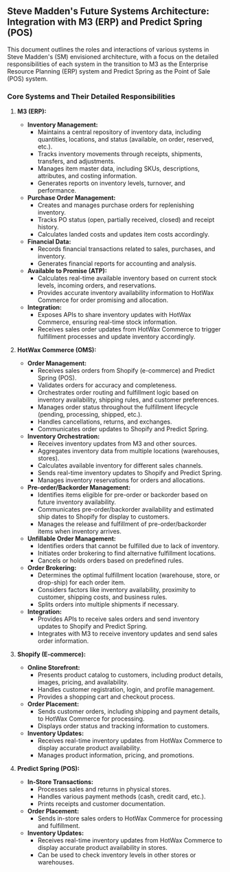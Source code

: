 
## Steve Madden's Future Systems Architecture: Integration with M3 (ERP) and Predict Spring (POS)

This document outlines the roles and interactions of various systems in Steve Madden's (SM) envisioned architecture, with a focus on the detailed responsibilities of each system in the transition to M3 as the Enterprise Resource Planning (ERP) system and Predict Spring as the Point of Sale (POS) system.

### Core Systems and Their Detailed Responsibilities

1.  **M3 (ERP):**

    *   **Inventory Management:**
        *   Maintains a central repository of inventory data, including quantities, locations, and status (available, on order, reserved, etc.).
        *   Tracks inventory movements through receipts, shipments, transfers, and adjustments.
        *   Manages item master data, including SKUs, descriptions, attributes, and costing information.
        *   Generates reports on inventory levels, turnover, and performance.
    *   **Purchase Order Management:**
        *   Creates and manages purchase orders for replenishing inventory.
        *   Tracks PO status (open, partially received, closed) and receipt history.
        *   Calculates landed costs and updates item costs accordingly.
    *   **Financial Data:**
        *   Records financial transactions related to sales, purchases, and inventory.
        *   Generates financial reports for accounting and analysis.
    *   **Available to Promise (ATP):**
        *   Calculates real-time available inventory based on current stock levels, incoming orders, and reservations.
        *   Provides accurate inventory availability information to HotWax Commerce for order promising and allocation.
    *   **Integration:**
        *   Exposes APIs to share inventory updates with HotWax Commerce, ensuring real-time stock information.
        *   Receives sales order updates from HotWax Commerce to trigger fulfillment processes and update inventory accordingly.

2.  **HotWax Commerce (OMS):**

    *   **Order Management:**
        *   Receives sales orders from Shopify (e-commerce) and Predict Spring (POS).
        *   Validates orders for accuracy and completeness.
        *   Orchestrates order routing and fulfillment logic based on inventory availability, shipping rules, and customer preferences.
        *   Manages order status throughout the fulfillment lifecycle (pending, processing, shipped, etc.).
        *   Handles cancellations, returns, and exchanges.
        *   Communicates order updates to Shopify and Predict Spring.
    *   **Inventory Orchestration:**
        *   Receives inventory updates from M3 and other sources.
        *   Aggregates inventory data from multiple locations (warehouses, stores).
        *   Calculates available inventory for different sales channels.
        *   Sends real-time inventory updates to Shopify and Predict Spring.
        *   Manages inventory reservations for orders and allocations.
    *   **Pre-order/Backorder Management:**
        *   Identifies items eligible for pre-order or backorder based on future inventory availability.
        *   Communicates pre-order/backorder availability and estimated ship dates to Shopify for display to customers.
        *   Manages the release and fulfillment of pre-order/backorder items when inventory arrives.
    *   **Unfillable Order Management:**
        *   Identifies orders that cannot be fulfilled due to lack of inventory.
        *   Initiates order brokering to find alternative fulfillment locations.
        *   Cancels or holds orders based on predefined rules.
    *   **Order Brokering:**
        *   Determines the optimal fulfillment location (warehouse, store, or drop-ship) for each order item.
        *   Considers factors like inventory availability, proximity to customer, shipping costs, and business rules.
        *   Splits orders into multiple shipments if necessary.
    *   **Integration:**
        *   Provides APIs to receive sales orders and send inventory updates to Shopify and Predict Spring.
        *   Integrates with M3 to receive inventory updates and send sales order information.

3.  **Shopify (E-commerce):**

    *   **Online Storefront:**
        *   Presents product catalog to customers, including product details, images, pricing, and availability.
        *   Handles customer registration, login, and profile management.
        *   Provides a shopping cart and checkout process.
    *   **Order Placement:**
        *   Sends customer orders, including shipping and payment details, to HotWax Commerce for processing.
        *   Displays order status and tracking information to customers.
    *   **Inventory Updates:**
        *   Receives real-time inventory updates from HotWax Commerce to display accurate product availability.
        *   Manages product information, pricing, and promotions.

4.  **Predict Spring (POS):**

    *   **In-Store Transactions:**
        *   Processes sales and returns in physical stores.
        *   Handles various payment methods (cash, credit card, etc.).
        *   Prints receipts and customer documentation.
    *   **Order Placement:**
        *   Sends in-store sales orders to HotWax Commerce for processing and fulfillment.
    *   **Inventory Updates:**
        *   Receives real-time inventory updates from HotWax Commerce to display accurate product availability in stores.
        *   Can be used to check inventory levels in other stores or warehouses.